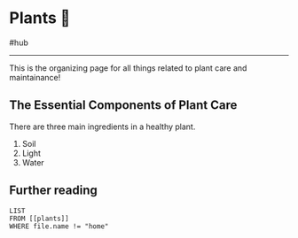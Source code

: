 # Plants 🌱
#hub 

---
This is the organizing page for all things related to plant care and maintainance!

## The Essential Components of Plant Care
There are three main ingredients in a healthy plant.
1. Soil
2. Light
3. Water

## Further reading
```dataview
LIST 
FROM [[plants]]
WHERE file.name != "home"
```